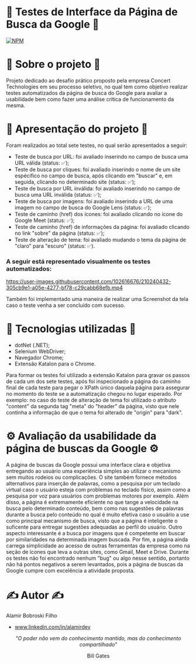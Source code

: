 # 🤖 Testes de Interface da Página de Busca da Google 🤖
[![NPM](https://img.shields.io/github/license/Alamito/ConcertS.A.-TesterInterface-CSharp-Dotnet)](https://github.com/Alamito/ConcertS.A.-TesterInterface-CSharp-Dotnet/blob/main/LICENCE)

# 📜 Sobre o projeto 📜

Projeto dedicado ao desafio prático proposto pela empresa Concert Technologies em seu processo seletivo, no qual tem como objetivo realizar testes automatizados da página de busca do Google para avaliar a usabilidade bem como fazer uma análise crítica de funcionamento da mesma.

# 🎥 Apresentação do projeto 🎥

Foram realizados ao total sete testes, no qual serão apresentados a seguir:
- Teste de busca por URL: foi avaliado inserindo no campo de busca uma URL válida (status: ✅);
- Teste de busca por cliques: foi avaliado inserindo o nome de um site espécifico no campo de busca, após clicando em "buscar" e, em seguida, clicando no determinado site (status: ✅);
- Teste de busca por URL inválida: foi avaliado inserindo no campo de busca uma URL inválida (status: ✅);
- Teste de busca por imagens: foi avaliado inserindo a URL de uma imagem no campo de busca do Google Lens (status: ✅);
- Teste de caminho (href) dos ícones: foi avaliado clicando no ícone do Google Meet (status: ✅);
- Teste de caminho (href) de informações da página: foi avaliado clicando no link "sobre" da página (status: ✅);
- Teste de alteração de tema: foi avaliado mudando o tema da página de "claro" para "escuro" (status: ✅).

###  A seguir está representado visualmente os testes automatizados:

https://user-images.githubusercontent.com/102616676/210240432-305cb9e1-a05e-4277-bf78-c29cabb68efb.mp4

Também foi implementado uma maneira de realizar uma Screenshot da tela caso o teste venha a ser concluído com sucesso.

# 🧬 Tecnologias utilizadas 🧬

- dotNet (.NET);
- Selenium WebDriver;
- Navegador Chrome;
- Extensão Katalon para o Chrome.

Para formar os testes foi utilizado a extensão Katalon para gravar os passos de cada um dos sete testes, após foi inspecionado a página do caminho final de cada teste para pegar o XPath único daquela página para assegurar no momento do teste se a automatização chegou no lugar esperado. Por exemplo: no caso do teste de alteração de tema foi utilizado o atributo "content" da segunda tag "meta" do "header" da página, visto que nele continha a informação de que o tema foi alterado de "origin" para "dark".

# ⚙️ Avaliação da usabilidade da página de buscas da Google ⚙️

A página de buscas da Google possui uma interface clara e objetiva entregando ao usuário uma experiência simples ao utilizar o mecanismo sem muitos rodeios ou complicações. O site também fornece métodos alternativos para inserção de palavras, como a pesquisa por um teclado virtual caso o usuário esteja com problemas no teclado físico, assim como a pesquisa por voz para usuários com problemas motores por exemplo. Além disso, a página é extremamente eficiente no que tange a velocidade na busca pelo determinado conteúdo, bem como nas sugestões de palavras durante a busca pelo conteúdo no qual é muito efetiva caso o usuário a use como principal mecanismo de busca, visto que a página é inteligente o suficente para entregar sugestões adequadas ao perfil do usuário. Outro aspecto interessante é a busca por imagens que é competente em buscar por similaridades na determinada imagem buscada. Por fim, a página ainda carrega simplicidade ao acesso de outras ferramentas da empresa como na seção de ícones que leva a outras sites, como Gmail, Meet e Drive. Durante os testes não foi encontrado nenhum "bug" ou algo nesse sentido, portanto não há pontos negativos a serem levantados, pois a página de buscas da Google cumpre com excelência a atividade proposta.

# ✍️ Autor ✍️
Alamir Bobroski Filho 
- www.linkedin.com/in/alamirdev

<p align = "center"><em>"O poder não vem do conhecimento mantido, mas do conhecimento compartilhado"</em></p> <p align = "center">Bill Gates</p>
